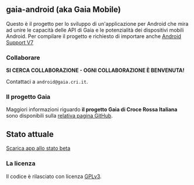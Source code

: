 ## gaia-android (aka Gaia Mobile)

Questo è il progetto per lo sviluppo di un'applicazione per Android che mira ad unire le capacità delle API di Gaia e le potenzialità dei dispositivi mobili Android.
Per compilare il progetto e richiesto di importare anche [Android Support V7](https://developer.android.com/tools/support-library/setup.html)


### Collaborare

**SI CERCA COLLABORAZIONE - OGNI COLLABORAZIONE È BENVENUTA!**

Contattaci a `android@gaia.cri.it`.


### Il progetto Gaia

Maggiori informazioni riguardo **il progetto Gaia di Croce Rossa Italiana** sono disponibili sulla [relativa pagina GitHub](http://github.com/CroceRossaCatania/gaia).


## Stato attuale

[Scarica app allo stato beta](https://github.com/CroceRossaItaliana/gaia-android/blob/master/GaiaAndroidV0.6.5.apk?raw=true)


### La licenza 

Il codice è rilasciato con licenza [GPLv3](https://github.com/AlfioEmanueleFresta/gaia-android/LICENSE.txt).

